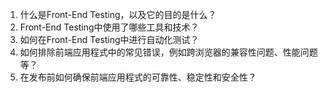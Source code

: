 

1. 什么是Front-End Testing，以及它的目的是什么？ 
2. Front-End Testing中使用了哪些工具和技术？ 
3. 如何在Front-End Testing中进行自动化测试？ 
4. 如何排除前端应用程式中的常见错误，例如跨浏览器的兼容性问题、性能问题等？ 
5. 在发布前如何确保前端应用程式的可靠性、稳定性和安全性？
